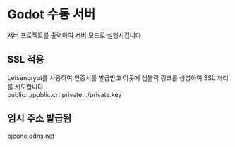 # Godot 수동 서버
서버 프로젝트를 출력하여 서버 모드로 실행시킵니다

## SSL 적용
Letsencrypt를 사용하여 인증서를 발급받고 이곳에 심볼릭 링크를 생성하여 SSL 처리를 시도합니다  
public: ./public.crt
private: ./private.key

## 임시 주소 발급됨
pjcone.ddns.net